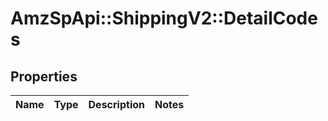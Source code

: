# AmzSpApi::ShippingV2::DetailCodes

## Properties
Name | Type | Description | Notes
------------ | ------------- | ------------- | -------------


